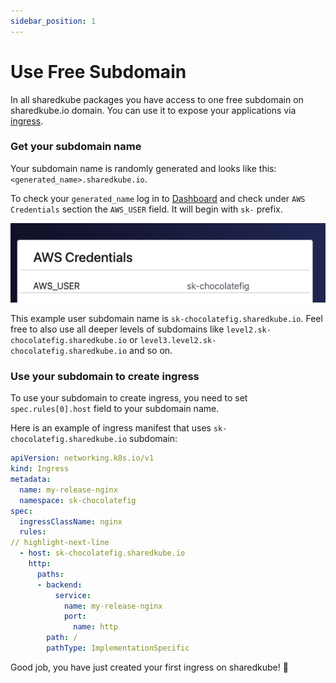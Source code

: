 ```yaml
---
sidebar_position: 1
---
```


# Use Free Subdomain

In all sharedkube packages you have access to one free subdomain on sharedkube.io domain.
You can use it to expose your applications via 
[ingress](https://kubernetes.io/docs/concepts/services-networking/ingress/).

### Get your subdomain name

Your subdomain name is randomly generated and looks like this: `<generated_name>.sharedkube.io`.

To check your `generated_name` log in to [Dashboard](https://api.sharedkube.io) and check 
under `AWS Credentials` section the `AWS_USER` field. It will begin with `sk-` prefix.

![AWS_USER field location](./img/aws_user_field_location.png)

This example user subdomain name is `sk-chocolatefig.sharedkube.io`. Feel free to also use
all deeper levels of subdomains like `level2.sk-chocolatefig.sharedkube.io` or 
`level3.level2.sk-chocolatefig.sharedkube.io` and so on.

### Use your subdomain to create ingress

To use your subdomain to create ingress, you need to set `spec.rules[0].host` field to your
subdomain name.

Here is an example of ingress manifest that uses `sk-chocolatefig.sharedkube.io` subdomain:

```yaml title="ingress.yaml"
apiVersion: networking.k8s.io/v1
kind: Ingress
metadata:
  name: my-release-nginx
  namespace: sk-chocolatefig
spec:
  ingressClassName: nginx
  rules:
// highlight-next-line
  - host: sk-chocolatefig.sharedkube.io
    http:
      paths:
      - backend:
          service:
            name: my-release-nginx
            port:
              name: http
        path: /
        pathType: ImplementationSpecific
```

Good job, you have just created your first ingress on sharedkube! 🎉
